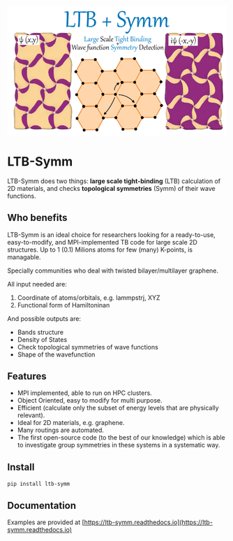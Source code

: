 <img
src="https://github.com/khsrali/LTB-Symm/blob/develop/docs/source/_images/logo_V_0.1.png?raw=true"
width="1200" alt="image" />


# LTB-Symm

LTB-Symm does two things: **large scale tight-binding** (LTB) calculation of 2D materials, and checks
**topological symmetries** (Symm) of their wave functions.

## Who benefits

LTB-Symm is an ideal choice for researchers looking for a ready-to-use, easy-to-modify, and MPI-implemented TB code for large scale 2D structures. Up to 1 (0.1) Milions atoms for few (many) K-points, is managable.

Specially communities who deal with twisted bilayer/multilayer graphene.

All input needed are:  
1.  Coordinate of atoms/orbitals, e.g. lammpstrj, XYZ
2.  Functional form of Hamiltoninan

And possible outputs are:  
-   Bands structure
-   Density of States
-   Check topological symmetries of wave functions
-   Shape of the wavefunction

## Features

-   MPI implemented, able to run on HPC clusters.
-   Object Oriented, easy to modify for multi purpose.
-   Efficient (calculate only the subset of energy levels that are physically relevant).
-   Ideal for 2D materials, e.g. graphene.
-   Many routings are automated.
-   The first open-source code (to the best of our knowledge) which is able to investigate group symmetries in these systems in a systematic way.

## Install

    pip install ltb-symm

## Documentation

Examples are provided at [https://ltb-symm.readthedocs.io](https://ltb-symm.readthedocs.io) 
